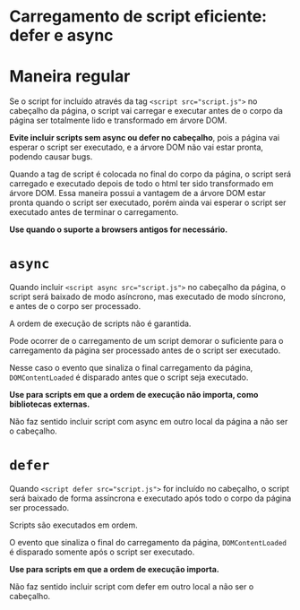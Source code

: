 # Carregamento de script eficiente: defer e async

# Maneira regular

Se o script for incluído através da tag `<script src="script.js">` no cabeçalho da página, o script vai carregar e executar antes de o corpo da página ser totalmente lido e transformado em árvore DOM.

**Evite incluir scripts sem async ou defer no cabeçalho**, pois a página vai esperar o script ser executado, e a árvore DOM não vai estar pronta, podendo causar bugs.

Quando a tag de script é colocada no final do corpo da página, o script será carregado e executado depois de todo o html ter sido transformado em árvore DOM. Essa maneira possui a vantagem de a árvore DOM estar pronta quando o script ser executado, porém ainda vai esperar o script ser executado antes de terminar o carregamento.

**Use quando o suporte a browsers antigos for necessário.**

# `async`

Quando incluir `<script async src="script.js">` no cabeçalho da página, o script será baixado de modo asíncrono, mas executado de modo síncrono, e antes de o corpo ser processado.

A ordem de execução de scripts não é garantida.

Pode ocorrer de o carregamento de um script demorar o suficiente para o carregamento da página ser processado antes de o script ser executado.

Nesse caso o evento que sinaliza o final carregamento da página, `DOMContentLoaded` é disparado antes que o script seja executado.

**Use para scripts em que a ordem de execução não importa, como bibliotecas externas.**

Não faz sentido incluir script com async em outro local da página a não ser o cabeçalho.

# `defer`

Quando `<script defer src="script.js">` for incluído no cabeçalho, o script será baixado de forma assíncrona e executado após todo o corpo da página ser processado.

Scripts são executados em ordem.

O evento que sinaliza o final do carregamento da página, `DOMContentLoaded` é disparado somente após o script ser executado.

**Use para scripts em que a ordem de execução importa.**

Não faz sentido incluir script com defer em outro local a não ser o cabeçalho.
